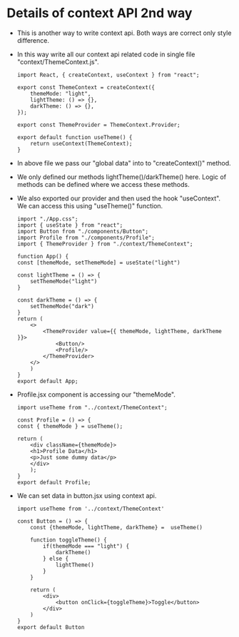 # Details of context API 2nd way

- This is another way to write context api. Both ways are correct only style difference.

- In this way write all our context api related code in single file "context/ThemeContext.js".
    ```
    import React, { createContext, useContext } from "react";

    export const ThemeContext = createContext({
        themeMode: "light",
        lightTheme: () => {},
        darkTheme: () => {},
    });

    export const ThemeProvider = ThemeContext.Provider;

    export default function useTheme() {
        return useContext(ThemeContext);
    }
    ```

- In above file we pass our "global data" into to "createContext()" method.
- We only defined our methods lightTheme()/darkTheme() here. Logic of methods can be defined where we access these methods.

- We also exported our provider and then used the hook "useContext". We can access this using "useTheme()" function.
    ```
    import "./App.css";
    import { useState } from "react";
    import Button from "./components/Button";
    import Profile from "./components/Profile";
    import { ThemeProvider } from "./context/ThemeContext";

    function App() {
    const [themeMode, setThemeMode] = useState("light")

    const lightTheme = () => {
        setThemeMode("light")
    }

    const darkTheme = () => {
        setThemeMode("dark")
    }
    return (
        <>
            <ThemeProvider value={{ themeMode, lightTheme, darkTheme }}>
                <Button/>
                <Profile/>
            </ThemeProvider>
        </>
        )
    }
    export default App;
    ```

- Profile.jsx component is accessing our "themeMode".
    ```
    import useTheme from "../context/ThemeContext";

    const Profile = () => {
    const { themeMode } = useTheme();

    return (
        <div className={themeMode}>
        <h1>Profile Data</h1>
        <p>Just some dummy data</p>
        </div>
        );
    }
    export default Profile;
    ```

- We can set data in button.jsx using context api.
    ```
    import useTheme from '../context/ThemeContext'

    const Button = () => {
        const {themeMode, lightTheme, darkTheme} =  useTheme()

        function toggleTheme() {
            if(themeMode === "light") {
                darkTheme()
            } else {
                lightTheme()
            }
        }
        
        return (
            <div>
                <button onClick={toggleTheme}>Toggle</button>
            </div>
        )
    }
    export default Button
    ```
